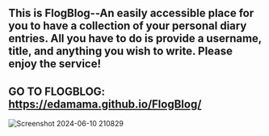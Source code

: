This is FlogBlog--An easily accessible place for you to have a collection of your personal diary entries. All you have to do is provide a username, title, and anything you wish to write. Please enjoy the service!
---------------------------------------
GO TO FLOGBLOG: https://edamama.github.io/FlogBlog/
--------------------------------------------------------
![Screenshot 2024-06-10 210829](https://github.com/edamama/FlogBlog/assets/169082073/83aeeb79-2232-4973-997f-035e52050a48)
